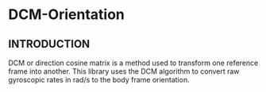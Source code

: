 # DCM-Orientation

## INTRODUCTION
DCM or direction cosine matrix is a method used to transform one reference frame into another. This library uses the DCM algorithm to convert raw gyroscopic rates in rad/s to the body frame orientation.
